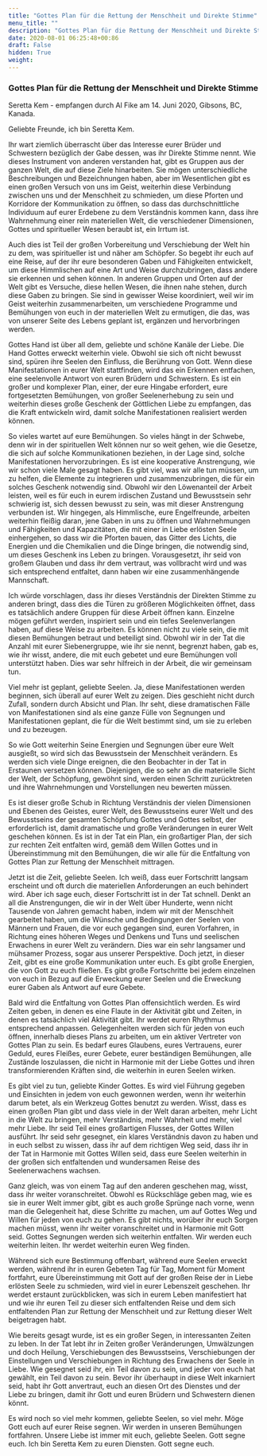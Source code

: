 ```yaml
---
title: "Gottes Plan für die Rettung der Menschheit und Direkte Stimme"
menu_title: ""
description: "Gottes Plan für die Rettung der Menschheit und Direkte Stimme"
date: 2020-08-01 06:25:48+00:86
draft: False
hidden: True
weight:
---
```

### Gottes Plan für die Rettung der Menschheit und Direkte Stimme

Seretta Kem - empfangen durch Al Fike am 14. Juni 2020, Gibsons, BC, Kanada.

Geliebte Freunde, ich bin Seretta Kem.

Ihr wart ziemlich überrascht über das Interesse eurer Brüder und Schwestern bezüglich der Gabe dessen, was ihr Direkte Stimme nennt. Wie dieses Instrument von anderen verstanden hat, gibt es Gruppen aus der ganzen Welt, die auf diese Ziele hinarbeiten. Sie mögen unterschiedliche Beschreibungen und Bezeichnungen haben, aber im Wesentlichen gibt es einen großen Versuch von uns im Geist, weiterhin diese Verbindung zwischen uns und der Menschheit zu schmieden, um diese Pforten und Korridore der Kommunikation zu öffnen, so dass das durchschnittliche Individuum auf eurer Erdebene zu dem Verständnis kommen kann, dass ihre Wahrnehmung einer rein materiellen Welt, die verschiedener Dimensionen, Gottes und spiritueller Wesen beraubt ist, ein Irrtum ist.

Auch dies ist Teil der großen Vorbereitung und Verschiebung der Welt hin zu dem, was spiritueller ist und näher am Schöpfer. So begebt ihr euch auf eine Reise, auf der ihr eure besonderen Gaben und Fähigkeiten entwickelt, um diese Himmlischen auf eine Art und Weise durchzubringen, dass andere sie erkennen und sehen können. In anderen Gruppen und Orten auf der Welt gibt es Versuche, diese hellen Wesen, die ihnen nahe stehen, durch diese Gaben zu bringen. Sie sind in gewisser Weise koordiniert, weil wir im Geist weiterhin zusammenarbeiten, um verschiedene Programme und Bemühungen von euch in der materiellen Welt zu ermutigen, die das, was von unserer Seite des Lebens geplant ist, ergänzen und hervorbringen werden.

Gottes Hand ist über all dem, geliebte und schöne Kanäle der Liebe. Die Hand Gottes erweckt weiterhin viele. Obwohl sie sich oft nicht bewusst sind, spüren ihre Seelen den Einfluss, die Berührung von Gott. Wenn diese Manifestationen in eurer Welt stattfinden, wird das ein Erkennen entfachen, eine seelenvolle Antwort von euren Brüdern und Schwestern. Es ist ein großer und komplexer Plan, einer, der eure Hingabe erfordert, eure fortgesetzten Bemühungen, von großer Seelenerhebung zu sein und weiterhin dieses große Geschenk der Göttlichen Liebe zu empfangen, das die Kraft entwickeln wird, damit solche Manifestationen realisiert werden können.

So vieles wartet auf eure Bemühungen. So vieles hängt in der Schwebe, denn wir in der spirituellen Welt können nur so weit gehen, wie die Gesetze, die sich auf solche Kommunikationen beziehen, in der Lage sind, solche Manifestationen hervorzubringen. Es ist eine kooperative Anstrengung, wie wir schon viele Male gesagt haben. Es gibt viel, was wir alle tun müssen, um zu helfen, die Elemente zu integrieren und zusammenzubringen, die für ein solches Geschenk notwendig sind. Obwohl wir den Löwenanteil der Arbeit leisten, weil es für euch in eurem irdischen Zustand und Bewusstsein sehr schwierig ist, sich dessen bewusst zu sein, was mit dieser Anstrengung verbunden ist. Wir hingegen, als Himmlische, eure Engelfreunde, arbeiten weiterhin fleißig daran, jene Gaben in uns zu öffnen und Wahrnehmungen und Fähigkeiten und Kapazitäten, die mit einer in Liebe erlösten Seele einhergehen, so dass wir die Pforten bauen, das Gitter des Lichts, die Energien und die Chemikalien und die Dinge bringen, die notwendig sind, um dieses Geschenk ins Leben zu bringen. Vorausgesetzt, ihr seid von großem Glauben und dass ihr dem vertraut, was vollbracht wird und was sich entsprechend entfaltet, dann haben wir eine zusammenhängende Mannschaft.

Ich würde vorschlagen, dass ihr dieses Verständnis der Direkten Stimme zu anderen bringt, dass dies die Türen zu größeren Möglichkeiten öffnet, dass es tatsächlich andere Gruppen für diese Arbeit öffnen kann. Einzelne mögen geführt werden, inspiriert sein und ein tiefes Seelenverlangen haben, auf diese Weise zu arbeiten. Es können nicht zu viele sein, die mit diesen Bemühungen betraut und beteiligt sind. Obwohl wir in der Tat die Anzahl mit eurer Siebenergruppe, wie ihr sie nennt, begrenzt haben, gab es, wie ihr wisst, andere, die mit euch gebetet und eure Bemühungen voll unterstützt haben. Dies war sehr hilfreich in der Arbeit, die wir gemeinsam tun.

Viel mehr ist geplant, geliebte Seelen. Ja, diese Manifestationen werden beginnen, sich überall auf eurer Welt zu zeigen. Dies geschieht nicht durch Zufall, sondern durch Absicht und Plan. Ihr seht, diese dramatischen Fälle von Manifestationen sind als eine ganze Fülle von Segnungen und Manifestationen geplant, die für die Welt bestimmt sind, um sie zu erleben und zu bezeugen.

So wie Gott weiterhin Seine Energien und Segnungen über eure Welt ausgießt, so wird sich das Bewusstsein der Menschheit verändern. Es werden sich viele Dinge ereignen, die den Beobachter in der Tat in Erstaunen versetzen können. Diejenigen, die so sehr an die materielle Sicht der Welt, der Schöpfung, gewöhnt sind, werden einen Schritt zurücktreten und ihre Wahrnehmungen und Vorstellungen neu bewerten müssen.

Es ist dieser große Schub in Richtung Verständnis der vielen Dimensionen und Ebenen des Geistes, eurer Welt, des Bewusstseins eurer Welt und des Bewusstseins der gesamten Schöpfung Gottes und Gottes selbst, der erforderlich ist, damit dramatische und große Veränderungen in eurer Welt geschehen können. Es ist in der Tat ein Plan, ein großartiger Plan, der sich zur rechten Zeit entfalten wird, gemäß dem Willen Gottes und in Übereinstimmung mit den Bemühungen, die wir alle für die Entfaltung von Gottes Plan zur Rettung der Menschheit mittragen.

Jetzt ist die Zeit, geliebte Seelen. Ich weiß, dass euer Fortschritt langsam erscheint und oft durch die materiellen Anforderungen an euch behindert wird. Aber ich sage euch, dieser Fortschritt ist in der Tat schnell. Denkt an all die Anstrengungen, die wir in der Welt über Hunderte, wenn nicht Tausende von Jahren gemacht haben, indem wir mit der Menschheit gearbeitet haben, um die Wünsche und Bedingungen der Seelen von Männern und Frauen, die vor euch gegangen sind, euren Vorfahren, in Richtung eines höheren Weges und Denkens und Tuns und seelischen Erwachens in eurer Welt zu verändern. Dies war ein sehr langsamer und mühsamer Prozess, sogar aus unserer Perspektive. Doch jetzt, in dieser Zeit, gibt es eine große Kommunikation unter euch. Es gibt große Energien, die von Gott zu euch fließen. Es gibt große Fortschritte bei jedem einzelnen von euch in Bezug auf die Erweckung eurer Seelen und die Erweckung eurer Gaben als Antwort auf eure Gebete.

Bald wird die Entfaltung von Gottes Plan offensichtlich werden. Es wird Zeiten geben, in denen es eine Flaute in der Aktivität gibt und Zeiten, in denen es tatsächlich viel Aktivität gibt. Ihr werdet euren Rhythmus entsprechend anpassen. Gelegenheiten werden sich für jeden von euch öffnen, innerhalb dieses Plans zu arbeiten, um ein aktiver Vertreter von Gottes Plan zu sein. Es bedarf eures Glaubens, eures Vertrauens, eurer Geduld, eures Fleißes, eurer Gebete, eurer beständigen Bemühungen, alle Zustände loszulassen, die nicht in Harmonie mit der Liebe Gottes und ihren transformierenden Kräften sind, die weiterhin in euren Seelen wirken.

Es gibt viel zu tun, geliebte Kinder Gottes. Es wird viel Führung gegeben und Einsichten in jedem von euch gewonnen werden, wenn ihr weiterhin darum betet, als ein Werkzeug Gottes benutzt zu werden. Wisst, dass es einen großen Plan gibt und dass viele in der Welt daran arbeiten, mehr Licht in die Welt zu bringen, mehr Verständnis, mehr Wahrheit und mehr, viel mehr Liebe. Ihr seid Teil eines großartigen Flusses, der Gottes Willen ausführt. Ihr seid sehr gesegnet, ein klares Verständnis davon zu haben und in euch selbst zu wissen, dass ihr auf dem richtigen Weg seid, dass ihr in der Tat in Harmonie mit Gottes Willen seid, dass eure Seelen weiterhin in der großen sich entfaltenden und wundersamen Reise des Seelenerwachens wachsen.

Ganz gleich, was von einem Tag auf den anderen geschehen mag, wisst, dass ihr weiter voranschreitet. Obwohl es Rückschläge geben mag, wie es sie in eurer Welt immer gibt, gibt es auch große Sprünge nach vorne, wenn man die Gelegenheit hat, diese Schritte zu machen, um auf Gottes Weg und Willen für jeden von euch zu gehen. Es gibt nichts, worüber ihr euch Sorgen machen müsst, wenn ihr weiter voranschreitet und in Harmonie mit Gott seid. Gottes Segnungen werden sich weiterhin entfalten. Wir werden euch weiterhin leiten. Ihr werdet weiterhin euren Weg finden.

Während sich eure Bestimmung offenbart, während eure Seelen erweckt werden, während ihr in euren Gebeten Tag für Tag, Moment für Moment fortfahrt, eure Übereinstimmung mit Gott auf der großen Reise der in Liebe erlösten Seele zu schmieden, wird viel in eurer Lebenszeit geschehen. Ihr werdet erstaunt zurückblicken, was sich in eurem Leben manifestiert hat und wie ihr euren Teil zu dieser sich entfaltenden Reise und dem sich entfaltenden Plan zur Rettung der Menschheit und zur Rettung dieser Welt beigetragen habt.

Wie bereits gesagt wurde, ist es ein großer Segen, in interessanten Zeiten zu leben. In der Tat lebt ihr in Zeiten großer Veränderungen, Umwälzungen und doch Heilung, Verschiebungen des Bewusstseins, Verschiebungen der Einstellungen und Verschiebungen in Richtung des Erwachens der Seele in Liebe. Wie gesegnet seid ihr, ein Teil davon zu sein, und jeder von euch hat gewählt, ein Teil davon zu sein. Bevor ihr überhaupt in diese Welt inkarniert seid, habt ihr Gott anvertraut, euch an diesen Ort des Dienstes und der Liebe zu bringen, damit ihr Gott und euren Brüdern und Schwestern dienen könnt.

Es wird noch so viel mehr kommen, geliebte Seelen, so viel mehr. Möge Gott euch auf eurer Reise segnen. Wir werden in unseren Bemühungen fortfahren. Unsere Liebe ist immer mit euch, geliebte Seelen. Gott segne euch. Ich bin Seretta Kem zu euren Diensten. Gott segne euch.
